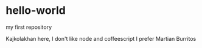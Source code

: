 # hello-world
my first repository

Kajkolakhan here, I don't like node and coffeescript
I prefer Martian Burritos
